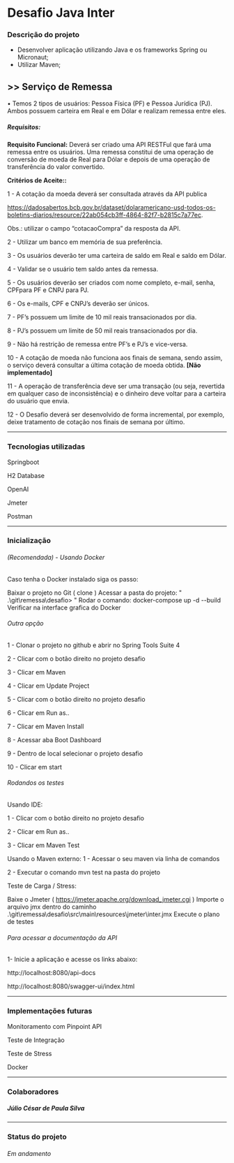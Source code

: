 # Desafio Java Inter

### Descrição do projeto

- Desenvolver aplicação utilizando Java e os frameworks Spring ou Micronaut;
- Utilizar Maven;

## >>  Serviço de Remessa

• Temos 2 tipos de usuários: Pessoa Física (PF) e Pessoa Jurídica (PJ). 
Ambos possuem carteira em Real e em Dólar e realizam remessa entre eles.

##### Requisitos:
**Requisito Funcional:** Deverá ser criado uma API RESTFul que fará uma remessa entre os usuários. Uma remessa constitui de uma operação de conversão de moeda de Real para Dólar e depois de uma operação de transferência do valor convertido.

**Critérios de Aceite::**

1 -  A cotação da moeda deverá ser consultada através da API publica

https://dadosabertos.bcb.gov.br/dataset/dolaramericano-usd-todos-os-boletins-diarios/resource/22ab054cb3ff-4864-82f7-b2815c7a77ec.

Obs.: utilizar o campo “cotacaoCompra” da resposta da API.

2 - Utilizar um banco em memória de sua preferência.

3 - Os usuários deverão ter uma carteira de saldo em Real e saldo em Dólar.

4 - Validar se o usuário tem saldo antes da remessa.

5 - Os usuários deverão ser criados com nome completo, e-mail, senha, CPFpara PF e CNPJ para PJ.

6 -  Os e-mails, CPF e CNPJ’s deverão ser únicos.

7 - PF’s possuem um limite de 10 mil reais transacionados por dia.

8 - PJ’s possuem um limite de 50 mil reais transacionados por dia.

9 - Não há restrição de remessa entre PF’s e PJ’s e vice-versa.

10 - A cotação de moeda não funciona aos finais de semana, sendo assim, o serviço deverá consultar a última cotação de moeda obtida.
**[Não implementado]**

11 -  A operação de transferência deve ser uma transação (ou seja, revertida em qualquer caso de inconsistência) e o dinheiro deve voltar para a carteira do usuário que envia.

12 - O Desafio deverá ser desenvolvido de forma incremental, por exemplo, deixe tratamento de cotação nos finais de semana por último.

------------
### Tecnologias utilizadas

Springboot

H2 Database

OpenAI

Jmeter

Postman


------------
### Inicialização

######  (Recomendada) - Usando Docker

Caso tenha o Docker instalado siga os passo:

Baixar o projeto no Git ( clone )
Acessar a pasta do projeto: " .\git\remessa\desafio> "
Rodar o comando: docker-compose up -d --build
Verificar na interface grafica do Docker

###### Outra opção

1 - Clonar o projeto no github e abrir no Spring Tools Suite 4

2 - Clicar com o botão direito no projeto desafio

3 - Clicar em Maven

4 - Clicar em Update Project

5 - Clicar com o botão direito no projeto desafio

6 - Clicar em Run as..

7 - Clicar em Maven Install

8 - Acessar aba Boot Dashboard

9 - Dentro de local selecionar o projeto desafio

10 - Clicar em start



###### Rodandos os testes

Usando IDE:

1 - Clicar com o botão direito no projeto desafio

2 - Clicar em Run as..

3 - Clicar em Maven Test


Usando o Maven externo:
1 - Acessar o seu maven via linha de comandos

2 - Executar o comando mvn test na pasta do projeto


Teste de Carga / Stress:

Baixe o Jmeter ( https://jmeter.apache.org/download_jmeter.cgi )
Importe o arquivo jmx dentro do caminho .\git\remessa\desafio\src\main\resources\jmeter\inter.jmx
Execute o plano de testes


###### Para acessar a documentação da API

1- Inicie a aplicação e acesse os links abaixo:

http://localhost:8080/api-docs

http://localhost:8080/swagger-ui/index.html


------------
### Implementações futuras

Monitoramento com Pinpoint API

Teste de Integração

Teste de Stress

Docker


------------
### Colaboradores

##### Júlio César de Paula Silva

------------
### Status do projeto

###### Em andamento
